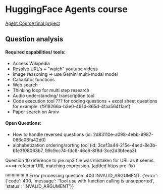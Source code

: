 # HuggingFace Agents course
[Agent Course final project](https://huggingface.co/learn/agents-course/en/unit4/hands-on)

## Question analysis

#### Required capabilities/ tools:
- Access Wikipedia
- Resolve URL's + "watch" youtube videos
- Image reasoning -> use Gemini multi-modal model
- Calculator functions
- Web search
- Thinking loop for multi step research
- Audio understanding/ transcription tool
- Code execution tool ??? for coding questions + excel sheet questions for example. (f918266a-b3e0-4914-865d-4faa564f1aef)
- Paper search on Arxiv

#### Open Questions:
- How to handle reversed questions (id: 2d83110e-a098-4ebb-9987-066c06fa42d0)
- alphabetization ordering/sorting tool (id: 3cef3a44-215e-4aed-8e3b-b1e3f08063b7, 99c9cc74-fdc8-46c6-8f8d-3ce2d3bfeea3)






Question 10 reference to pie.mp3 file was mistaken for URL as it seems. ====> refactor URL matching expression. (added https pre-fix)



!!!!!!!!!!!!!!!!!!
Error processing question: 400 INVALID_ARGUMENT. {'error': {'code': 400, 'message': 'Tool use with function calling is unsupported', 'status': 'INVALID_ARGUMENT'}}


